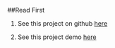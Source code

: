 ##Read First

1. See this project on github [here](https://github.com/imanuelgittens/learning-web-components/tree/master/jsonvalidator)

2. See this project demo [here](http://imanuelgittens.github.io/learning-web-components/jsonvalidator/index.html)